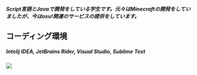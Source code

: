 ##### Script言語とJavaで開発をしている学生です。元々はMinecraftの開発をしていましたが、今はosu!関連のサービスの提供をしています。
## コーディング環境
##### Intelij IDEA, JetBrains Rider, Visual Studio, Sublime Text
 
<img src="https://github-readme-stats.vercel.app/api?username=mames1dev&show_icons=true&theme=react&count_private=true&include_all_commits=true">
